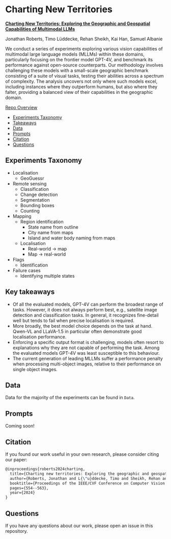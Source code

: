 <a name="top"></a>
# Charting New Territories

[**Charting New Territories: Exploring the Geographic and Geospatial Capabilities of Multimodal LLMs**](https://arxiv.org/abs/2311.14656)

Jonathan Roberts, Timo Lüddecke, Rehan Sheikh, Kai Han, Samuel Albanie

We conduct a series of experiments exploring various vision capabilities of multimodal large language models (MLLMs) within these domains, particularly focusing on the frontier model GPT-4V, and benchmark its performance against open-source counterparts. Our methodology involves challenging these models with a small-scale geographic benchmark consisting of a suite of visual tasks, testing their abilities across a spectrum of complexity. The analysis uncovers not only where such models excel, including instances where they outperform humans, but also where they falter, providing a balanced view of their capabilities in the geographic domain.

[Repo Overview](#top)
  - [Experiments Taxonomy](#experiments-taxonomy)
  - [Takeaways](#key-takeaways)
  - [Data](#data)
  - [Prompts](#prompts)
  - [Citation](#citation)
  - [Questions](#questions)

## Experiments Taxonomy
- Localisation
  - GeoGuessr 
- Remote sensing
  - Classification
  - Change detection
  - Segmentation
  - Bounding boxes
  - Counting
- Mapping
  - Region identification
    - State name from outline
    - City name from maps
    - Island and water body naming from maps
  - Localisation
    - Real-world -> map
    - Map -> real-world
- Flags
  - Identification
- Failure cases
  - Identifying multiple states

## Key takeaways
* Of all the evaluated models, GPT-4V can perform the broadest range of tasks. However, it does not always perform best, e.g., satellite image detection and classification tasks. In general, it recognizes fine-detail well but tends to fail when 
precise localisation is required.
* More broadly, the best model choice depends on the task at hand. Qwen-VL and LLaVA-1.5 in particular often demonstrate good localisation performance.
* Enforcing a specific output format is challenging, models often resort to explanations why they are not capable of performing the task. Among the evaluated models GPT-4V was least susceptible to this behaviour.
* The current generation of leading MLLMs suffer a performance penalty when processing multi-object images, relative to their performance on single object images.

## Data
Data for the majority of the experiments can be found in ```Data```.

## Prompts
Coming soon!

## Citation
If you found our work useful in your own research, please consider citing our paper:

```latex
@inproceedings{roberts2024charting,
  title={Charting new territories: Exploring the geographic and geospatial capabilities of multimodal llms},
  author={Roberts, Jonathan and L{\"u}ddecke, Timo and Sheikh, Rehan and Han, Kai and Albanie, Samuel},
  booktitle={Proceedings of the IEEE/CVF Conference on Computer Vision and Pattern Recognition},
  pages={554--563},
  year={2024}
}
```

## Questions
If you have any questions about our work, please open an issue in this repository.
